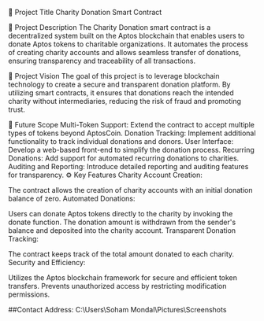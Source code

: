 📌 Project Title
Charity Donation Smart Contract

📝 Project Description
The Charity Donation smart contract is a decentralized system built on the Aptos blockchain that enables users to donate Aptos tokens to charitable organizations. It automates the process of creating charity accounts and allows seamless transfer of donations, ensuring transparency and traceability of all transactions.

🌟 Project Vision
The goal of this project is to leverage blockchain technology to create a secure and transparent donation platform. By utilizing smart contracts, it ensures that donations reach the intended charity without intermediaries, reducing the risk of fraud and promoting trust.

🚀 Future Scope
Multi-Token Support: Extend the contract to accept multiple types of tokens beyond AptosCoin.
Donation Tracking: Implement additional functionality to track individual donations and donors.
User Interface: Develop a web-based front-end to simplify the donation process.
Recurring Donations: Add support for automated recurring donations to charities.
Auditing and Reporting: Introduce detailed reporting and auditing features for transparency.
⚙️ Key Features
Charity Account Creation:

The contract allows the creation of charity accounts with an initial donation balance of zero.
Automated Donations:

Users can donate Aptos tokens directly to the charity by invoking the donate function.
The donation amount is withdrawn from the sender's balance and deposited into the charity account.
Transparent Donation Tracking:

The contract keeps track of the total amount donated to each charity.
Security and Efficiency:

Utilizes the Aptos blockchain framework for secure and efficient token transfers.
Prevents unauthorized access by restricting modification permissions.

##Contact Address:
C:\Users\Soham Mondal\Pictures\Screenshots
